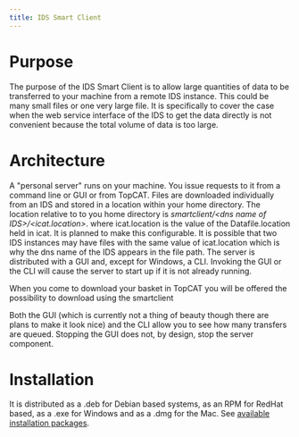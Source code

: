 ```yaml
---
title: IDS Smart Client
---
```


# Purpose

The purpose of the IDS Smart Client is to allow large quantities of data
to be transferred to your machine from a remote IDS instance. This could
be many small files or one very large file. It is specifically to cover
the case when the web service interface of the IDS to get the data
directly is not convenient because the total volume of data is too
large.

# Architecture

A "personal server" runs on your machine. You issue requests to it from
a command line or GUI or from TopCAT. Files are downloaded individually
from an IDS and stored in a location within your home directory. The
location relative to to you home directory is *smartclient/\<dns name of IDS\>/\<icat.location\>*.
where icat.location is the value of the
Datafile.location held in icat. It is planned to make this configurable.
It is possible that two IDS instances may have files with the same value
of icat.location which is why the dns name of the IDS appears in the
file path. The server is distributed with a GUI and, except for Windows,
a CLI. Invoking the GUI or the CLI will cause the server to start up if
it is not already running.

When you come to download your basket in TopCAT you will be offered the
possibility to download using the smartclient

Both the GUI (which is currently not a thing of beauty though there are
plans to make it look nice) and the CLI allow you to see how many
transfers are queued. Stopping the GUI does not, by design, stop the
server component.

# Installation

It is distributed as a .deb for Debian based systems, as an RPM for
RedHat based, as a .exe for Windows and as a .dmg for the Mac.
See [available installation packages](https://icatproject.org/misc/smartclient/).

